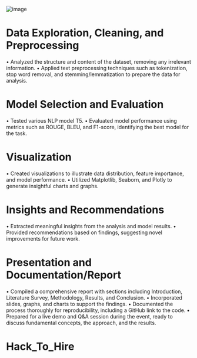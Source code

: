 ![image](https://github.com/user-attachments/assets/780dd2bf-95fa-445a-b954-a5f638093a8d)

#  Data Exploration, Cleaning, and Preprocessing

   • Analyzed the structure and content of the dataset, removing any irrelevant information.
   • Applied text preprocessing techniques such as tokenization, stop word removal, and stemming/lemmatization to prepare the data for analysis.
   
#  Model Selection and Evaluation

   • Tested various NLP model T5.
   • Evaluated model performance using metrics such as ROUGE, BLEU, and F1-score, identifying the best model for the task.

#  Visualization

   • Created visualizations to illustrate data distribution, feature importance, and model performance.
   • Utilized Matplotlib, Seaborn, and Plotly to generate insightful charts and graphs.

#  Insights and Recommendations

   • Extracted meaningful insights from the analysis and model results.
   • Provided recommendations based on findings, suggesting novel improvements for future work.

#  Presentation and Documentation/Report
   • Compiled a comprehensive report with sections including Introduction, Literature Survey, Methodology, Results, and Conclusion.
   • Incorporated slides, graphs, and charts to support the findings.
   • Documented the process thoroughly for reproducibility, including a GitHub link to the code.
   • Prepared for a live demo and Q&A session during the event, ready to discuss fundamental concepts, the approach, and the results.

# Hack_To_Hire
